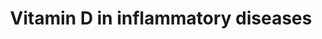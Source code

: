---
annotations:
- id: PW:0001011
  parent: classic metabolic pathway
  type: Pathway Ontology
  value: vitamin D metabolic pathway
- id: PW:0001028
  parent: disease pathway
  type: Pathway Ontology
  value: infectious disease pathway
- id: DOID:0050117
  parent: disease by infectious agent
  type: Disease Ontology
  value: disease by infectious agent
authors:
- Laurent
- Egonw
- Andra
- Khanspers
- MaintBot
- DeSl
- Eweitz
description: Vitamin D in inflammatory diseases.  Inhibition of the p38 MAP kinase
  pathway. Proinflammatory stimuli lead to p38MAP kinase phosphorylation and activation
  which subsequently induces expression of many proinflammatory proteins. MED14 is
  part of the mediator complex involved in the regulation of transcriptional initiation
  and it was found to form a complex with VDR and mediate ligand-dependent enhancement
  of transcription by the VDR. SMAD, NFAT and NFκB signaling and modulation of these
  signaling pathways by VDR/RXR.
last-edited: 2022-02-26
ndex: 205ab8ab-8b6b-11eb-9e72-0ac135e8bacf
organisms:
- Homo sapiens
redirect_from:
- /index.php/Pathway:WP4482
- /instance/WP4482
- /instance/WP4482_rr121703
revision: r121703
schema-jsonld:
- '@context': https://schema.org/
  '@id': https://wikipathways.github.io/pathways/WP4482.html
  '@type': Dataset
  creator:
    '@type': Organization
    name: WikiPathways
  description: Vitamin D in inflammatory diseases.  Inhibition of the p38 MAP kinase
    pathway. Proinflammatory stimuli lead to p38MAP kinase phosphorylation and activation
    which subsequently induces expression of many proinflammatory proteins. MED14
    is part of the mediator complex involved in the regulation of transcriptional
    initiation and it was found to form a complex with VDR and mediate ligand-dependent
    enhancement of transcription by the VDR. SMAD, NFAT and NFκB signaling and modulation
    of these signaling pathways by VDR/RXR.
  keywords:
  - Cortisol
  - GCR
  - IL6
  - IkBA
  - IkKA
  - IkKB
  - IkKG
  - MAP2K3
  - MAP2K6
  - MAP3K1
  - MKP1
  - Med14
  - NFAT
  - NFKB1
  - PPP3CA
  - PPP3R1
  - RELA
  - RXR
  - SMAD3
  - SMAD4
  - TNF
  - VDR
  - Vitamin D
  - p38
  license: CC0
  name: Vitamin D in inflammatory diseases
seo: CreativeWork
title: Vitamin D in inflammatory diseases
wpid: WP4482
---